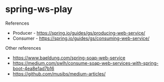 # spring-ws-play

References
* Producer - https://spring.io/guides/gs/producing-web-service/
* Consumer - https://spring.io/guides/gs/consuming-web-service/

Other references
- https://www.baeldung.com/spring-soap-web-service
- https://medium.com/swlh/consume-soap-web-services-with-spring-boot-4ea8e1ad7b16
- https://github.com/musibs/medium-articles/

